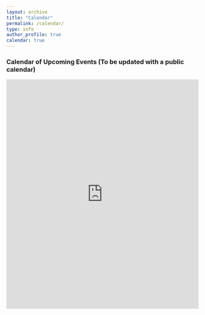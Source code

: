 ```yaml
---
layout: archive
title: "Calendar"
permalink: /calendar/
type: info
author_profile: true
calendar: true
---
```


<div class="span9">
	<h3>Calendar of Upcoming Events (To be updated with a public calendar)</h3>
	<iframe src="https://calendar.google.com/calendar/embed?src=spiatuva%40gmail.com&ctz=America%2FNew_York" style=" border-width:0 " width="100%" height="600" frameborder="0" scrolling="no"></iframe>
</div><!--/span-->
